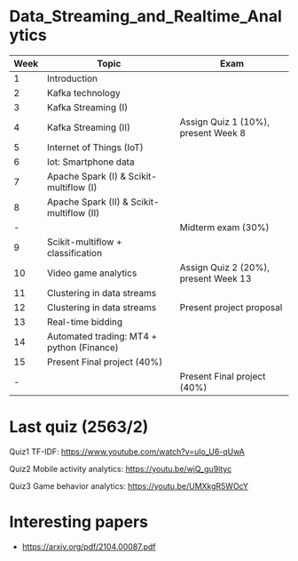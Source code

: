 # Data_Streaming_and_Realtime_Analytics
| Week  |  Topic | Exam |
| ----  |  ---- | ---- |
| 1     |     Introduction |
| 2     |     Kafka technology |
| 3     |     Kafka Streaming (I) |
| 4     |     Kafka Streaming (II) | Assign Quiz 1 (10%), present Week 8 |
| 5     |     Internet of Things (IoT) | 
| 6     |     Iot: Smartphone data |
| 7     |     Apache Spark (I) & Scikit-multiflow (I) |
| 8     |     Apache Spark (II) & Scikit-multiflow (II) | 
| -     |     | Midterm exam (30%) |
| 9     |     Scikit-multiflow + classification | 
| 10    |     Video game analytics | Assign Quiz 2 (20%), present Week 13 |
| 11    |     Clustering in data streams |
| 12    |     Clustering in data streams | Present project proposal |
| 13    |     Real-time bidding |
| 14    |     Automated trading: MT4 + python (Finance)| 
| 15    |     Present Final project (40%) |
| -     |     | Present Final project (40%) | 

# Last quiz (2563/2)

Quiz1 TF-IDF: https://www.youtube.com/watch?v=ulo_U6-qUwA

Quiz2 Mobile activity analytics: https://youtu.be/wjQ_gu9ityc

Quiz3 Game behavior analytics: https://youtu.be/UMXkgR5WOcY

# Interesting papers
- https://arxiv.org/pdf/2104.00087.pdf


